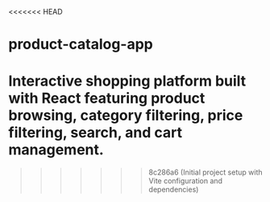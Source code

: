 <<<<<<< HEAD
# product-catalog-app
Interactive shopping platform built with React featuring product browsing, category filtering, price filtering, search, and cart management.
=======
>>>>>>> 8c286a6 (Initial project setup with Vite configuration and dependencies)
